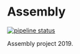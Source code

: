 # Assembly

[![pipeline status](https://gitlab.com/john.chy99/assembly/badges/master/pipeline.svg)](https://gitlab.com/john.chy99/assembly/commits/master)

Assembly project 2019.
